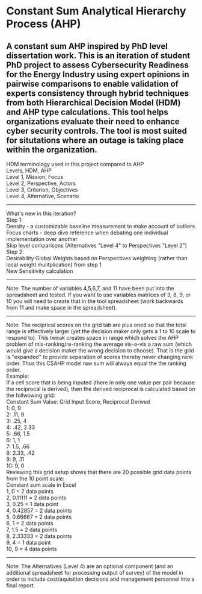 # Constant Sum Analytical Hierarchy Process (AHP)
A constant sum AHP inspired by PhD level dissertation work. This is an iteration of student PhD project to assess Cybersecurity Readiness for the Energy Industry using expert opinions in pairwise comparisons to enable validation of experts consistency through hybrid techniques from both Hierarchical Decision Model (HDM) and AHP type calculations. This tool helps organizations evaluate their need to enhance cyber security controls. The tool is most suited for situtations where an outage is taking place within the organization.  
---
HDM terminology used in this project compared to AHP  
Levels, HDM, AHP  
Level 1, Mission, Focus  
Level 2, Perspective, Actors  
Level 3, Criterion, Objectives  
Level 4, Alternative, Scenario  
***
What's new in this iteration?  
Step 1:  
Density - a customizable baseline measurement to make account of outliers  
Focus charts - deep dive reference when debating one individual implementation over another  
Skip level comparisons (Alternatives "Level 4" to Perspectives "Level 2")  
Step 2:  
Desirability Global Weights based on Perspectives weighting (rather than local weight mulitplication) from step 1  
New Sensitivity calculation
***
Note: The number of variables 4,5,6,7, and 11 have been put into the spreadsheet and tested. If you want to use variables matrices of 3, 8, 9, or 10 you will need to create that in the tool spreadsheet (work backwards from 11 and make space in the spreadsheet).  
***
Note: The reciprical scores on the grid tab are plus oned so that the total range is effectively larger (yet the decision maker only gets a 1 to 10 scale to respond to). This tweak creates space in range which solves the AHP problem of mis-ranking/re-ranking the average vis-a-vis a raw sum (which would give a decision maker the wrong decision to choose). That is the grid is "expanded" to provide separation of scores thereby never changing rank order. Thus this CSAHP model raw sum will always equal the the ranking order.  
Example:  
If a cell score that is being inputed (there in only one value per pair because the reciprocal is derived), then the derived reciprocal is calculated based on the follwowing grid:  
Constant Sum Value: Grid Input Score, Reciprocal Derived  
1: 0, 9  
2: .11, 9  
3: .25, 4  
4: .42, 2.33  
5: .66, 1.5  
6: 1, 1  
7: 1.5, .66  
8: 2.33, .42  
9: 9, .11  
10: 9, 0  
Reviewing this grid setup shows that there are 20 possible grid data points from the 10 point scale:  
Constant sum scale in Excel  
1,	0   = 2 data points  
2,	0.11111   = 2 data points  
3,	0.25  = 1 data point  
4,	0.42857   = 2 data points  
5,	0.66667   = 2 data points  
6,	1   = 2 data points  
7,	1.5   = 2 data points  
8,	2.33333   = 2 data points  
9,	4   = 1 data point  
10,	9   = 4 data points  
***
Note: The Alternatives (Level 4) are an optional component (and an additional spreadsheet for processing output of survey) of the model in order to include cost/aquisition decisions and management personnel into a final report.
